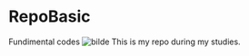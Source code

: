 # RepoBasic
Fundimental codes
![bilde](https://github.com/beidhammer/RepoBasic/assets/145228804/db3749dd-b28f-4eb7-b99b-8f2f4e02a550)
This is my repo during my studies.

